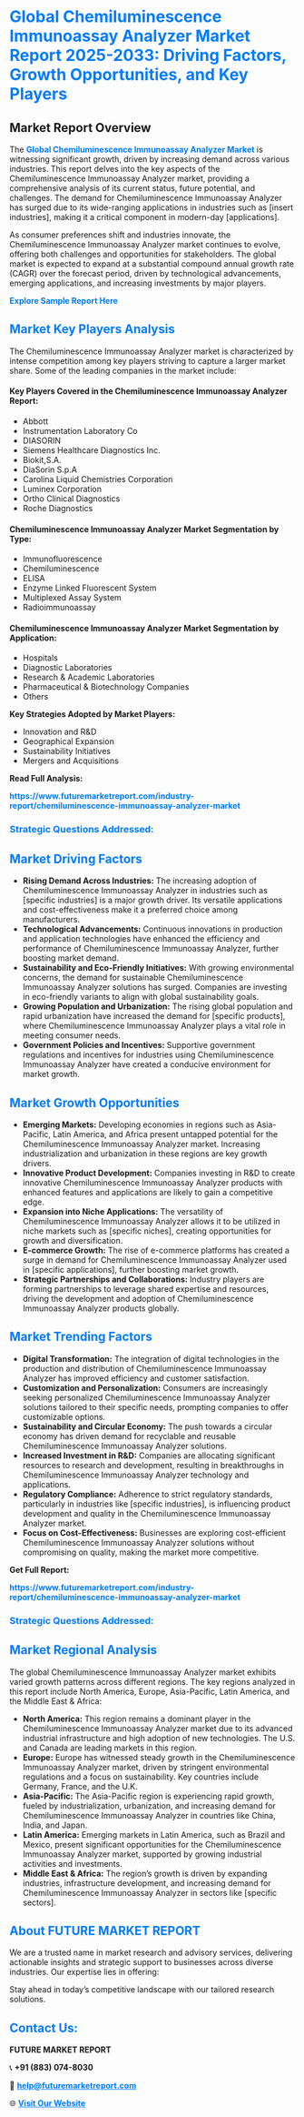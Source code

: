 <h1 style="color: #007BFF;">Global Chemiluminescence Immunoassay Analyzer Market Report 2025-2033: Driving Factors, Growth Opportunities, and Key Players</h1>

<section id="overview">
<h2>Market Report Overview</h2>
<p>The <a href="https://www.futuremarketreport.com/industry-report/chemiluminescence-immunoassay-analyzer-market" style="color: #007BFF; text-decoration: none;"><strong>Global Chemiluminescence Immunoassay Analyzer Market</strong></a> is witnessing significant growth, driven by increasing demand across various industries. This report delves into the key aspects of the Chemiluminescence Immunoassay Analyzer market, providing a comprehensive analysis of its current status, future potential, and challenges. The demand for Chemiluminescence Immunoassay Analyzer has surged due to its wide-ranging applications in industries such as [insert industries], making it a critical component in modern-day [applications].</p>
<p>As consumer preferences shift and industries innovate, the Chemiluminescence Immunoassay Analyzer market continues to evolve, offering both challenges and opportunities for stakeholders. The global market is expected to expand at a substantial compound annual growth rate (CAGR) over the forecast period, driven by technological advancements, emerging applications, and increasing investments by major players.</p>
</section>

<section id="overview">
<p><a href="https://www.futuremarketreport.com/request-sample/reportId=87546" style="color: #007BFF; text-decoration: none;"><strong>Explore Sample Report Here</strong></a></p>
</section>

<section id="key-players">
<h2 style="color: #007BFF;">Market Key Players Analysis</h2>
<p>The Chemiluminescence Immunoassay Analyzer market is characterized by intense competition among key players striving to capture a larger market share. Some of the leading companies in the market include:</p>
<h4>Key Players Covered in the Chemiluminescence Immunoassay Analyzer Report:</h4>
<ul><li>Abbott</li><li>Instrumentation Laboratory Co</li><li>DIASORIN</li><li>Siemens Healthcare Diagnostics Inc.</li><li>Biokit,S.A.</li><li>DiaSorin S.p.A</li><li>Carolina Liquid Chemistries Corporation</li><li>Luminex Corporation</li><li>Ortho Clinical Diagnostics</li><li>Roche Diagnostics</li></ul>
<h4>Chemiluminescence Immunoassay Analyzer Market Segmentation by Type:</h4>
<ul><li>Immunofluorescence</li><li>Chemiluminescence</li><li>ELISA</li><li>Enzyme Linked Fluorescent System</li><li>Multiplexed Assay System</li><li>Radioimmunoassay</li></ul>

<h4>Chemiluminescence Immunoassay Analyzer Market Segmentation by Application:</h4>
<ul><li>Hospitals</li><li>Diagnostic Laboratories</li><li>Research &amp; Academic Laboratories</li><li>Pharmaceutical &amp; Biotechnology Companies</li><li>Others</li></ul>
<p><strong>Key Strategies Adopted by Market Players:</strong></p>
<ul>
<li>Innovation and R&D</li>
<li>Geographical Expansion</li>
<li>Sustainability Initiatives</li>
<li>Mergers and Acquisitions</li>
</ul>
</section>

<section>
<p><strong>Read Full Analysis: </strong></p><a href="https://www.futuremarketreport.com/industry-report/chemiluminescence-immunoassay-analyzer-market" style="color: #007BFF; text-decoration: none;"><strong>https://www.futuremarketreport.com/industry-report/chemiluminescence-immunoassay-analyzer-market</strong></a>
<h3 style="color: #007BFF;">Strategic Questions Addressed:</h3>
</section>

<section id="driving-factors">
<h2 style="color: #007BFF;">Market Driving Factors</h2>
<ul>
<li><strong>Rising Demand Across Industries:</strong> The increasing adoption of Chemiluminescence Immunoassay Analyzer in industries such as [specific industries] is a major growth driver. Its versatile applications and cost-effectiveness make it a preferred choice among manufacturers.</li>
<li><strong>Technological Advancements:</strong> Continuous innovations in production and application technologies have enhanced the efficiency and performance of Chemiluminescence Immunoassay Analyzer, further boosting market demand.</li>
<li><strong>Sustainability and Eco-Friendly Initiatives:</strong> With growing environmental concerns, the demand for sustainable Chemiluminescence Immunoassay Analyzer solutions has surged. Companies are investing in eco-friendly variants to align with global sustainability goals.</li>
<li><strong>Growing Population and Urbanization:</strong> The rising global population and rapid urbanization have increased the demand for [specific products], where Chemiluminescence Immunoassay Analyzer plays a vital role in meeting consumer needs.</li>
<li><strong>Government Policies and Incentives:</strong> Supportive government regulations and incentives for industries using Chemiluminescence Immunoassay Analyzer have created a conducive environment for market growth.</li>
</ul>
</section>

<section id="growth-opportunities">
<h2 style="color: #007BFF;">Market Growth Opportunities</h2>
<ul>
<li><strong>Emerging Markets:</strong> Developing economies in regions such as Asia-Pacific, Latin America, and Africa present untapped potential for the Chemiluminescence Immunoassay Analyzer market. Increasing industrialization and urbanization in these regions are key growth drivers.</li>
<li><strong>Innovative Product Development:</strong> Companies investing in R&D to create innovative Chemiluminescence Immunoassay Analyzer products with enhanced features and applications are likely to gain a competitive edge.</li>
<li><strong>Expansion into Niche Applications:</strong> The versatility of Chemiluminescence Immunoassay Analyzer allows it to be utilized in niche markets such as [specific niches], creating opportunities for growth and diversification.</li>
<li><strong>E-commerce Growth:</strong> The rise of e-commerce platforms has created a surge in demand for Chemiluminescence Immunoassay Analyzer used in [specific applications], further boosting market growth.</li>
<li><strong>Strategic Partnerships and Collaborations:</strong> Industry players are forming partnerships to leverage shared expertise and resources, driving the development and adoption of Chemiluminescence Immunoassay Analyzer products globally.</li>
</ul>
</section>

<section id="trending-factors">
<h2 style="color: #007BFF;">Market Trending Factors</h2>
<ul>
<li><strong>Digital Transformation:</strong> The integration of digital technologies in the production and distribution of Chemiluminescence Immunoassay Analyzer has improved efficiency and customer satisfaction.</li>
<li><strong>Customization and Personalization:</strong> Consumers are increasingly seeking personalized Chemiluminescence Immunoassay Analyzer solutions tailored to their specific needs, prompting companies to offer customizable options.</li>
<li><strong>Sustainability and Circular Economy:</strong> The push towards a circular economy has driven demand for recyclable and reusable Chemiluminescence Immunoassay Analyzer solutions.</li>
<li><strong>Increased Investment in R&D:</strong> Companies are allocating significant resources to research and development, resulting in breakthroughs in Chemiluminescence Immunoassay Analyzer technology and applications.</li>
<li><strong>Regulatory Compliance:</strong> Adherence to strict regulatory standards, particularly in industries like [specific industries], is influencing product development and quality in the Chemiluminescence Immunoassay Analyzer market.</li>
<li><strong>Focus on Cost-Effectiveness:</strong> Businesses are exploring cost-efficient Chemiluminescence Immunoassay Analyzer solutions without compromising on quality, making the market more competitive.</li>
</ul>
</section>

<section>
<p><strong>Get Full Report: </strong></p><a href="https://www.futuremarketreport.com/industry-report/chemiluminescence-immunoassay-analyzer-market" style="color: #007BFF; text-decoration: none;"><strong>https://www.futuremarketreport.com/industry-report/chemiluminescence-immunoassay-analyzer-market</strong></a>
<h3 style="color: #007BFF;">Strategic Questions Addressed:</h3>
</section>


<section id="regional-analysis">
<h2 style="color: #007BFF;">Market Regional Analysis</h2>
<p>The global Chemiluminescence Immunoassay Analyzer market exhibits varied growth patterns across different regions. The key regions analyzed in this report include North America, Europe, Asia-Pacific, Latin America, and the Middle East & Africa:</p>
<ul>
<li><strong>North America:</strong> This region remains a dominant player in the Chemiluminescence Immunoassay Analyzer market due to its advanced industrial infrastructure and high adoption of new technologies. The U.S. and Canada are leading markets in this region.</li>
<li><strong>Europe:</strong> Europe has witnessed steady growth in the Chemiluminescence Immunoassay Analyzer market, driven by stringent environmental regulations and a focus on sustainability. Key countries include Germany, France, and the U.K.</li>
<li><strong>Asia-Pacific:</strong> The Asia-Pacific region is experiencing rapid growth, fueled by industrialization, urbanization, and increasing demand for Chemiluminescence Immunoassay Analyzer in countries like China, India, and Japan.</li>
<li><strong>Latin America:</strong> Emerging markets in Latin America, such as Brazil and Mexico, present significant opportunities for the Chemiluminescence Immunoassay Analyzer market, supported by growing industrial activities and investments.</li>
<li><strong>Middle East & Africa:</strong> The region’s growth is driven by expanding industries, infrastructure development, and increasing demand for Chemiluminescence Immunoassay Analyzer in sectors like [specific sectors].</li>
</ul>
</section>

<footer>
<h2 style="color: #007BFF;">About FUTURE MARKET REPORT</h2>
<p>We are a trusted name in market research and advisory services, delivering actionable insights and strategic support to businesses across diverse industries. Our expertise lies in offering:</p>

<p>Stay ahead in today’s competitive landscape with our tailored research solutions.</p>

<h2 style="color: #007BFF;">Contact Us:</h2>
<p><strong>FUTURE MARKET REPORT</strong></p>
<p>📞 <strong>+91 (883) 074-8030</strong></p>
<p>📧 <strong><a href="mailto:help@futuremarketreport.com" style="color: #007BFF;">help@futuremarketreport.com</a></strong></p>
<p>🌐 <strong><a href="https://www.futuremarketreport.com/" style="color: #007BFF;">Visit Our Website</a></strong></p>
</footer>